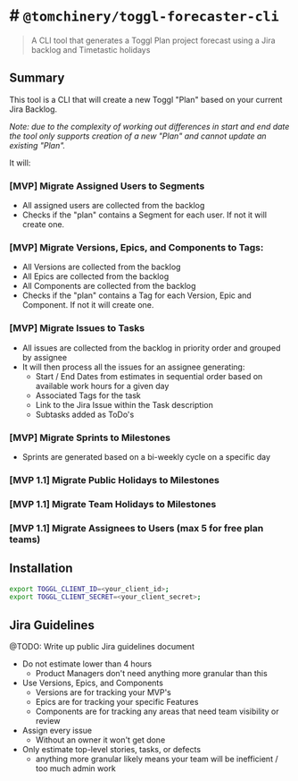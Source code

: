 # # `@tomchinery/toggl-forecaster-cli`

> A CLI tool that generates a Toggl Plan project forecast using a Jira backlog and Timetastic holidays

## Summary

This tool is a CLI that will create a new Toggl "Plan" based on your current Jira Backlog. 

*Note: due to the complexity of working out differences in start and end date the tool only supports creation of a new "Plan" and cannot update an existing "Plan".*

It will:

### [MVP] Migrate Assigned Users to Segments
- All assigned users are collected from the backlog
- Checks if the "plan" contains a Segment for each user. If not it will create one.

### [MVP] Migrate Versions, Epics, and Components to Tags:
- All Versions are collected from the backlog
- All Epics are collected from the backlog
- All Components are collected from the backlog
- Checks if the "plan" contains a Tag for each Version, Epic and Component. If not it will create one.

### [MVP] Migrate Issues to Tasks
- All issues are collected from the backlog in priority order and grouped by assignee
- It will then process all the issues for an assignee generating:
  - Start / End Dates from estimates in sequential order based on available work hours for a given day
  - Associated Tags for the task
  - Link to the Jira Issue within the Task description
  - Subtasks added as ToDo's 
  
### [MVP] Migrate Sprints to Milestones
- Sprints are generated based on a bi-weekly cycle on a specific day

### [MVP 1.1] Migrate Public Holidays to Milestones

### [MVP 1.1] Migrate Team Holidays to Milestones

### [MVP 1.1] Migrate Assignees to Users (max 5 for free plan teams)
  
## Installation

```bash
export TOGGL_CLIENT_ID=<your_client_id>;
export TOGGL_CLIENT_SECRET=<your_client_secret>;
```

## Jira Guidelines

@TODO: Write up public Jira guidelines document

- Do not estimate lower than 4 hours
  - Product Managers don't need anything more granular than this
- Use Versions, Epics, and Components
  - Versions are for tracking your MVP's
  - Epics are for tracking your specific Features
  - Components are for tracking any areas that need team visibility or review
- Assign every issue
  - Without an owner it won't get done
- Only estimate top-level stories, tasks, or defects
  - anything more granular likely means your team will be inefficient / too much admin work

## 
